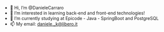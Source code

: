 - 👋 Hi, I’m @DanieleCarraro
- 👀 I’m interested in learning back-end and front-end technologies!
- 🌱 I’m currently studying at Epicode - Java - SpringBoot and PostgreSQL
- 📫 My email: daniele._k@libero.it
